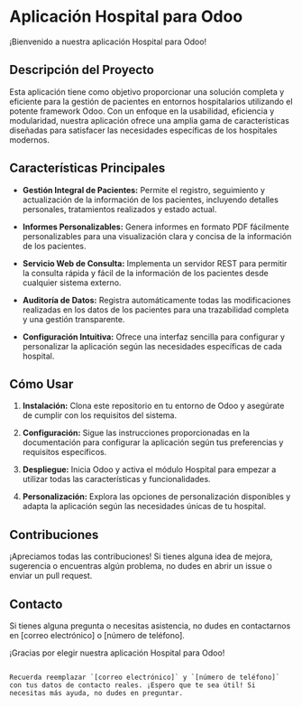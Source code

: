 # Aplicación Hospital para Odoo

¡Bienvenido a nuestra aplicación Hospital para Odoo!

## Descripción del Proyecto

Esta aplicación tiene como objetivo proporcionar una solución completa y eficiente para la gestión de pacientes en entornos hospitalarios utilizando el potente framework Odoo. Con un enfoque en la usabilidad, eficiencia y modularidad, nuestra aplicación ofrece una amplia gama de características diseñadas para satisfacer las necesidades específicas de los hospitales modernos.

## Características Principales

- **Gestión Integral de Pacientes:** Permite el registro, seguimiento y actualización de la información de los pacientes, incluyendo detalles personales, tratamientos realizados y estado actual.

- **Informes Personalizables:** Genera informes en formato PDF fácilmente personalizables para una visualización clara y concisa de la información de los pacientes.

- **Servicio Web de Consulta:** Implementa un servidor REST para permitir la consulta rápida y fácil de la información de los pacientes desde cualquier sistema externo.

- **Auditoría de Datos:** Registra automáticamente todas las modificaciones realizadas en los datos de los pacientes para una trazabilidad completa y una gestión transparente.

- **Configuración Intuitiva:** Ofrece una interfaz sencilla para configurar y personalizar la aplicación según las necesidades específicas de cada hospital.

## Cómo Usar

1. **Instalación:** Clona este repositorio en tu entorno de Odoo y asegúrate de cumplir con los requisitos del sistema.

2. **Configuración:** Sigue las instrucciones proporcionadas en la documentación para configurar la aplicación según tus preferencias y requisitos específicos.

3. **Despliegue:** Inicia Odoo y activa el módulo Hospital para empezar a utilizar todas las características y funcionalidades.

4. **Personalización:** Explora las opciones de personalización disponibles y adapta la aplicación según las necesidades únicas de tu hospital.

## Contribuciones

¡Apreciamos todas las contribuciones! Si tienes alguna idea de mejora, sugerencia o encuentras algún problema, no dudes en abrir un issue o enviar un pull request.

## Contacto

Si tienes alguna pregunta o necesitas asistencia, no dudes en contactarnos en [correo electrónico] o [número de teléfono].

¡Gracias por elegir nuestra aplicación Hospital para Odoo!
``` 

Recuerda reemplazar `[correo electrónico]` y `[número de teléfono]` con tus datos de contacto reales. ¡Espero que te sea útil! Si necesitas más ayuda, no dudes en preguntar.
